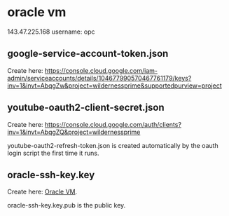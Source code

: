 # oracle vm

143.47.225.168
username: opc

## google-service-account-token.json
Create here: https://console.cloud.google.com/iam-admin/serviceaccounts/details/104677990570467761179/keys?inv=1&invt=AbqgZw&project=wildernessprime&supportedpurview=project

## youtube-oauth2-client-secret.json
Create here: https://console.cloud.google.com/auth/clients?inv=1&invt=AbqgZQ&project=wildernessprime

youtube-oauth2-refresh-token.json is created automatically by the oauth login script the first time it runs.

## oracle-ssh-key.key 
Create here: [Oracle VM](oracle.md).

oracle-ssh-key.key.pub is the public key.